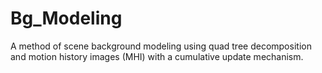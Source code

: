 # Bg_Modeling
A method of scene background modeling using quad tree decomposition and motion history images (MHI) with a cumulative update mechanism.
